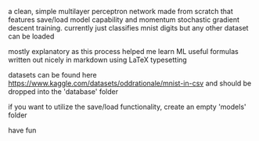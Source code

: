 a clean, simple multilayer perceptron network made from scratch that features save/load model capability and momentum stochastic gradient descent training. currently just classifies mnist digits but any other dataset can be loaded

mostly explanatory as this process helped me learn ML
useful formulas written out nicely in markdown using LaTeX typesetting

datasets can be found here
https://www.kaggle.com/datasets/oddrationale/mnist-in-csv
and should be dropped into the 'database' folder

if you want to utilize the save/load functionality, create an empty 'models' folder

have fun
